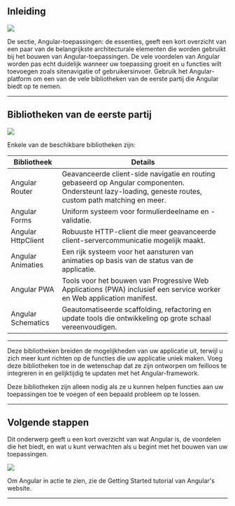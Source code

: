 ## Inleiding

![](https://i.imgur.com/wmvBXaV.png)

De sectie, Angular-toepassingen: de essenties, geeft een kort overzicht van een paar van de belangrijkste architecturale elementen die worden gebruikt bij het bouwen van Angular-toepassingen. De vele voordelen van Angular worden pas echt duidelijk wanneer uw toepassing groeit en u functies wilt toevoegen zoals sitenavigatie of gebruikersinvoer. Gebruik het Angular-platform om een van de vele bibliotheken van de eerste partij die Angular biedt op te nemen.

---

## Bibliotheken van de eerste partij

![](https://i.imgur.com/ebC0dd8.png)

Enkele van de beschikbare bibliotheken zijn:

| Bibliotheek | Details | 
| --- | --- |
| Angular Router  | Geavanceerde client-side navigatie en routing gebaseerd op Angular componenten. Ondersteunt lazy-loading, geneste routes, custom path matching en meer.                                 |
| Angular Forms | Uniform systeem voor formulierdeelname en -validatie. |
| Angular HttpClient  | Robuuste HTTP-client die meer geavanceerde client-servercommunicatie mogelijk maakt. |
| Angular Animaties | Een rijk systeem voor het aansturen van animaties op basis van de status van de applicatie. |
| Angular PWA | Tools voor het bouwen van Progressive Web Applications (PWA) inclusief een service worker en Web application manifest. |
| Angular Schematics | Geautomatiseerde scaffolding, refactoring en update tools die ontwikkeling op grote schaal vereenvoudigen. |

---

Deze bibliotheken breiden de mogelijkheden van uw applicatie uit, terwijl u zich meer kunt richten op de functies die uw applicatie uniek maken. Voeg deze bibliotheken toe in de wetenschap dat ze zijn ontworpen om feilloos te integreren in en gelijktijdig te updaten met het Angular-framework.

Deze bibliotheken zijn alleen nodig als ze u kunnen helpen functies aan uw toepassingen toe te voegen of een bepaald probleem op te lossen.

---

## Volgende stappen

Dit onderwerp geeft u een kort overzicht van wat Angular is, de voordelen die het biedt, en wat u kunt verwachten als u begint met het bouwen van uw toepassingen. 

![](https://i.imgur.com/uNRvDii.png)


Om Angular in actie te zien, zie de Getting Started tutorial van Angular's website.

---
